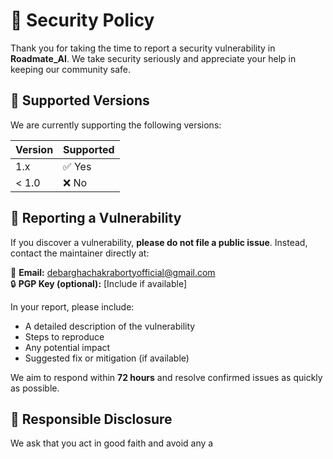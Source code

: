 # 🔐 Security Policy

Thank you for taking the time to report a security vulnerability in **Roadmate_AI**. We take security seriously and appreciate your help in keeping our community safe.

## 📅 Supported Versions

We are currently supporting the following versions:

| Version | Supported |
|---------|-----------|
| 1.x     | ✅ Yes     |
| < 1.0   | ❌ No      |

## 🧾 Reporting a Vulnerability

If you discover a vulnerability, **please do not file a public issue**. Instead, contact the maintainer directly at:

📧 **Email:** debarghachakrabortyofficial@gmail.com  
🔒 **PGP Key (optional):** [Include if available]

In your report, please include:

- A detailed description of the vulnerability
- Steps to reproduce
- Any potential impact
- Suggested fix or mitigation (if available)

We aim to respond within **72 hours** and resolve confirmed issues as quickly as possible.

## 🙏 Responsible Disclosure

We ask that you act in good faith and avoid any a
